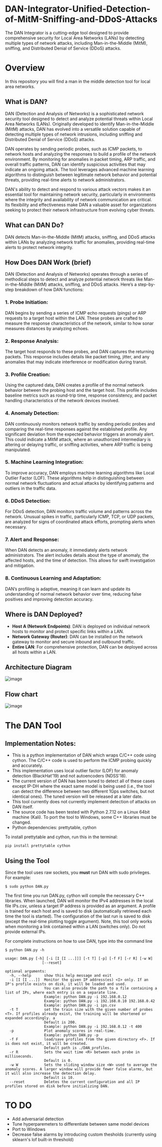 # DAN-Integrator-Unified-Detection-of-MitM-Sniffing-and-DDoS-Attacks
The DAN Integrator is a cutting-edge tool designed to provide comprehensive security for Local Area Networks (LANs) by detecting multiple types of network attacks, including Man-in-the-Middle (MitM), sniffing, and Distributed Denial of Service (DDoS) attacks.

# Overview
In this repository you will find a man in the middle detection tool for local area networks. 


## What is DAN?

DAN (Detection and Analysis of Networks) is a sophisticated network security tool designed to detect and analyze potential threats within Local Area Networks (LANs). Originally developed to identify Man-in-the-Middle (MitM) attacks, DAN has evolved into a versatile solution capable of detecting multiple types of network intrusions, including sniffing and Distributed Denial of Service (DDoS) attacks.

DAN operates by sending periodic probes, such as ICMP packets, to network hosts and analyzing the responses to build a profile of the network environment. By monitoring for anomalies in packet timing, ARP traffic, and overall traffic patterns, DAN can identify suspicious activities that may indicate an ongoing attack. The tool leverages advanced machine learning algorithms to distinguish between legitimate network behavior and potential threats, providing real-time alerts to network administrators.

DAN's ability to detect and respond to various attack vectors makes it an essential tool for maintaining network security, particularly in environments where the integrity and availability of network communication are critical. Its flexibility and effectiveness make DAN a valuable asset for organizations seeking to protect their network infrastructure from evolving cyber threats.

## What can DAN Do?

DAN detects Man-in-the-Middle (MitM) attacks, sniffing, and DDoS attacks within LANs by analyzing network traffic for anomalies, providing real-time alerts to protect network integrity.


## How Does DAN Work (brief)
DAN (Detection and Analysis of Networks) operates through a series of methodical steps to detect and analyze potential network threats like Man-in-the-Middle (MitM) attacks, sniffing, and DDoS attacks. Here’s a step-by-step breakdown of how DAN functions:

### 1. Probe Initiation:
DAN begins by sending a series of ICMP echo requests (pings) or ARP requests to a target host within the LAN. These probes are crafted to measure the response characteristics of the network, similar to how sonar measures distances by analyzing echoes.
### 2. Response Analysis:
The target host responds to these probes, and DAN captures the returning packets. This response includes details like packet timing, jitter, and any anomalies that may indicate interference or modification during transit.
### 3. Profile Creation:
Using the captured data, DAN creates a profile of the normal network behavior between the probing host and the target host. This profile includes baseline metrics such as round-trip time, response consistency, and packet handling characteristics of the network devices involved.
### 4. Anomaly Detection:
DAN continuously monitors network traffic by sending periodic probes and comparing the real-time responses against the established profile. Any significant deviation from the expected behavior triggers an anomaly alert. This could indicate a MitM attack, where an unauthorized intermediary is altering or delaying traffic, or sniffing activities, where ARP traffic is being manipulated.
### 5. Machine Learning Integration:
To improve accuracy, DAN employs machine learning algorithms like Local Outlier Factor (LOF). These algorithms help in distinguishing between normal network fluctuations and actual attacks by identifying patterns and outliers in the traffic data.
### 6. DDoS Detection:
For DDoS detection, DAN monitors traffic volume and patterns across the network. Unusual spikes in traffic, particularly ICMP, TCP, or UDP packets, are analyzed for signs of coordinated attack efforts, prompting alerts when necessary.
### 7. Alert and Response:
When DAN detects an anomaly, it immediately alerts network administrators. The alert includes details about the type of anomaly, the affected hosts, and the time of detection. This allows for swift investigation and mitigation.
### 8. Continuous Learning and Adaptation:
DAN’s profiling is adaptive, meaning it can learn and update its understanding of normal network behavior over time, reducing false positives and improving detection accuracy.

## Where is DAN Deployed?

- **Host A (Network Endpoints)**: DAN is deployed on individual network hosts to monitor and protect specific links within a LAN.
- **Network Gateway (Router)**: DAN can be installed on the network gateway to monitor and secure inbound and outbound traffic.
- **Entire LAN**: For comprehensive protection, DAN can be deployed across all hosts within a LAN.

## Architecture Diagram

![image](https://github.com/user-attachments/assets/a7f31076-6049-4978-9f4e-36aa7ba84ea5)

## Flow chart
![image](https://github.com/user-attachments/assets/d1c0ab2a-6a72-45f6-a4a7-bf55e760a16a)


# The DAN Tool

## Implementation Notes: 

* This is a python implementation of DAN which wraps C/C++ code using cython. The C/C++ code is used to perform the ICMP probing quickly and accurately.
* This implementation uses local outlier factor (LOF) for anomaly detection (BlackHat'19) and not autoencoders (NDSS'18).
* The current version of DAN has been tuned to detect all of these cases except IP-DH where the exact same model is being used (i.e., the tool can detect the difference between two different 1Gps switches, but not identical ones). The tuned version will be released at a later date.  
* This tool currently does not currently implement detection of attacks on DAN itself. 
* The source code has been tested with Python 2.7.12 on a Linux 64bit machine (Kali). To port the tool to Windows, some C++ libraries must be changed.
* Python dependencies: prettytable, cython  

To install prettytable and cython, run this in the terminal:
```
pip install prettytable cython
```
 


## Using the Tool
Since the tool uses raw sockets, you **must** run DAN with sudo privileges. For example:
```
$ sudo python DAN.py
```

The first time you run DAN.py, cython will compile the necessary C++ libraries. When launched, DAN will monitor the IPv4 addresses in the local file IPs.csv, unless a target IP address is provided as an argument. A profile is trained for each host and is saved to disk (automatically retrieved each time the tool is started). The configuration of the last run is saved to disk (except the real-time plotting toggle argument). Note, this tool only works when monitoring a link contained within a LAN (switches only). Do not provide external IPs.

For complete instructions on how to use DAN, type into the command line
```
$ python DAN.py -h

usage: DAN.py [-h] [-i [I [I ...]]] [-t T] [-p] [-f F] [-r R] [-w W]
                 [--reset]

optional arguments:
  -h, --help      show this help message and exit
  -i [I [I ...]]  Monitor the given IP address(es) <I> only. If an IP's profile exists on disk, it will be loaded and used.
                  You can also provide the path to a file containing a list of IPs, where each entry is on a separate line.
                  Example: python DAN.py -i 192.168.0.12
                  Example: python DAN.py -i 192.168.0.10 192.168.0.42
                  Example: python DAN.py -i ips.csv
  -t T            set the train size with the given number of probes <T>. If profiles already exist, the training will be shortened or expanded accordingly. a
                  Default is 200.
                  Example: python DAN.py -i 192.168.0.12 -t 400
  -p              Plot anomaly scores in real-time. 
                  Example: python DAN.py -p
  -f F            load/save profiles from the given directory <F>. If is does not exist, it will be created. 
                  Default path is ./DAN_profiles.
  -r R            Sets the wait time <R> between each probe in milliseconds. 
                  Default is 0.
  -w W            Sets the sliding window size <W> used to average the anomaly scores. A larger window will provide fewer false alarms, but it will also increase the detection delay. 
                  Default is 10.
  --reset         Deletes the current configuration and all IP profiles stored on disk before initializing DAN.
```


# TO DO
* Add adversarial detection
* Tune hyperparemeters to differentiate between same model devices
* Port to Windows
* Decrease false alarms by introducing custom thesholds (currently using sklearn's lof built-in threshold)

